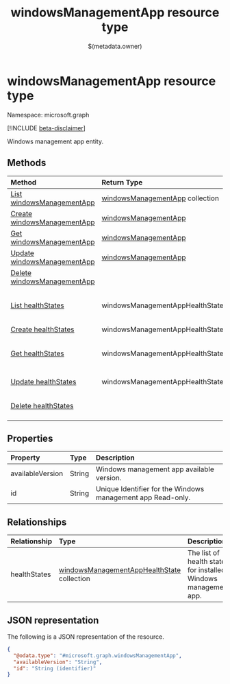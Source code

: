 ﻿---
title: "windowsManagementApp resource type"
description: "Windows management app entity."
localization_priority: Normal
author: "$(metadata.owner)"
ms.prod: "microsoft-identity-platform"
doc_type: "resourcePageType"
---

# windowsManagementApp resource type

Namespace: microsoft.graph

[!INCLUDE [beta-disclaimer](../../includes/beta-disclaimer.md)]

Windows management app entity.

## Methods

| Method                                                                           | Return Type                                                       | Description                                                                        |
| :------------------------------------------------------------------------------- | :---------------------------------------------------------------- | :--------------------------------------------------------------------------------- |
| [List windowsManagementApp](../api/intune-windowsmanagementapp-list.md)          | [windowsManagementApp](intune-windowsManagementApp.md) collection | List properties and relationships of a windowsManagementApp object.                |
| [Create windowsManagementApp](../api/intune-windowsmanagementapp-create.md)      | [windowsManagementApp](intune-windowsManagementApp.md)            | Create a new windowsManagementApp object.                                          |
| [Get windowsManagementApp](../api/intune-windowsmanagementapp-get.md)            | [windowsManagementApp](intune-windowsManagementApp.md)            | Read properties and relationships of a windowsManagementApp object.                |
| [Update windowsManagementApp](../api/intune-windowsmanagementapp-update.md)      | [windowsManagementApp](intune-windowsManagementApp.md)            | Update the properties of a windowsManagementApp object.                            |
| [Delete windowsManagementApp](../api/intune-windowsmanagementapp-delete.md)      |                                                                   | Delete a windowsManagementApp object.                                              |
| [List healthStates](../api/intune-windowsmanagementapp-list-healthstates.md)     | windowsManagementAppHealthState                                   | Get the windowsManagementAppHealthState from a healthStates navigation property.   |
| [Create healthStates](../api/intune-windowsmanagementapp-post-healthstates.md)   | windowsManagementAppHealthState                                   | Create a new healthStates object.                                                  |
| [Get healthStates](../api/intune-windowsmanagementapp-get-healthstates.md)       | windowsManagementAppHealthState                                   | Read the properties and relationships of a windowsManagementAppHealthState object. |
| [Update healthStates](../api/intune-windowsmanagementapp-update-healthstates.md) | windowsManagementAppHealthState                                   | Update the properties of a healthStates object.                                    |
| [Delete healthStates](../api/intune-windowsmanagementapp-delete-healthstates.md) |                                                                   | Delete a windowsManagementAppHealthState object.                                   |

## Properties

| Property         | Type   | Description                                                 |
| :--------------- | :----- | :---------------------------------------------------------- |
| availableVersion | String | Windows management app available version.                   |
| id               | String | Unique Identifier for the Windows management app Read-only. |

## Relationships

| Relationship | Type                                                                                          | Description                                                     |
| :----------- | :-------------------------------------------------------------------------------------------- | :-------------------------------------------------------------- |
| healthStates | [windowsManagementAppHealthState](../resources/windowsmanagementapphealthstate.md) collection | The list of health states for installed Windows management app. |

## JSON representation

The following is a JSON representation of the resource.

<!-- {
  "blockType": "resource",
  "keyProperty": "id",
  "@odata.type": "microsoft.graph.windowsManagementApp",
  "baseType": "microsoft.graph.entity",
  "openType": False
}
-->

```json
{
  "@odata.type": "#microsoft.graph.windowsManagementApp",
  "availableVersion": "String",
  "id": "String (identifier)"
}
```